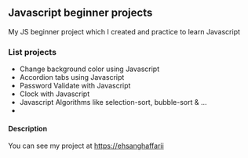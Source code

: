 ## Javascript beginner projects

My JS beginner project which I created and practice to learn Javascript

### List projects

- Change background color using Javascript
- Accordion tabs using Javascript
- Password Validate with Javascript
- Clock with Javascript
- Javascript Algorithms like selection-sort, bubble-sort & ...
-

#### Description

You can see my project at [https://ehsanghaffarii](https://ehsanghaffarii.ir)
